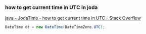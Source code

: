 ### how to get current time in UTC in joda


[java - JodaTime - how to get current time in UTC - Stack Overflow](https://stackoverflow.com/questions/27741288/jodatime-how-to-get-current-time-in-utc "java - JodaTime - how to get current time in UTC - Stack Overflow")




```java
DateTime dt = new DateTime(DateTimeZone.UTC);

```
